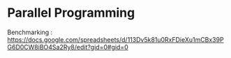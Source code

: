# Parallel Programming

Benchmarking : https://docs.google.com/spreadsheets/d/113Dv5k81u0RxFDieXu1mCBx39PG6D0CW8iBO4Sa2Ry8/edit?gid=0#gid=0 
